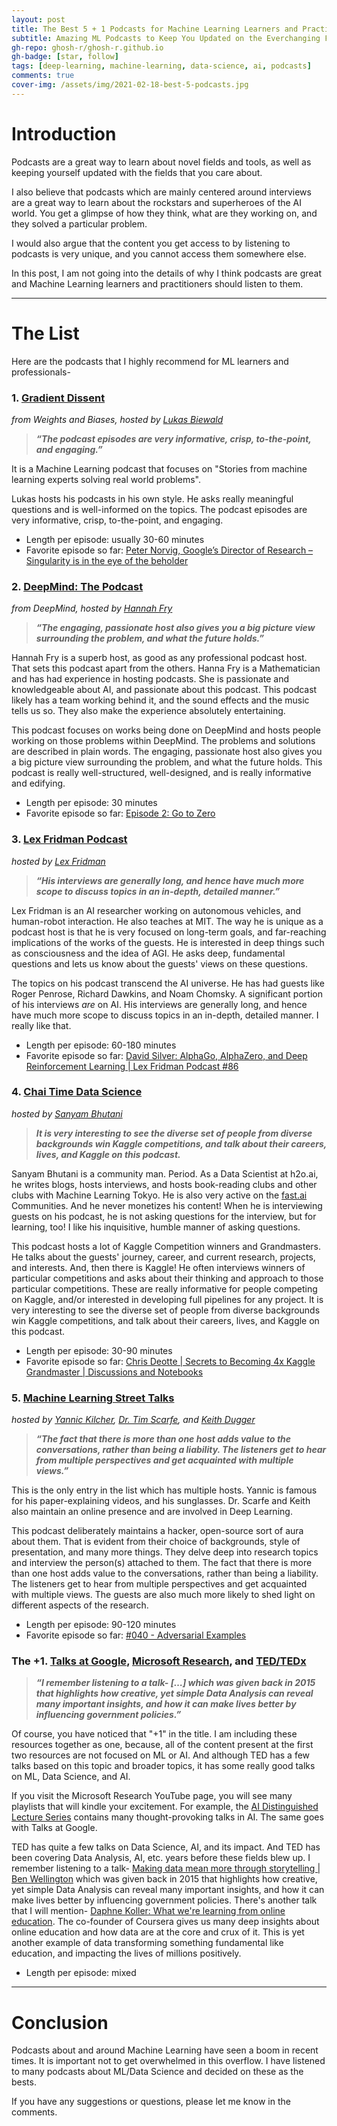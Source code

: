 ```yaml
---
layout: post
title: The Best 5 + 1 Podcasts for Machine Learning Learners and Practitioners
subtitle: Amazing ML Podcasts to Keep You Updated on the Everchanging Field of AI
gh-repo: ghosh-r/ghosh-r.github.io
gh-badge: [star, follow]
tags: [deep-learning, machine-learning, data-science, ai, podcasts]
comments: true
cover-img: /assets/img/2021-02-18-best-5-podcasts.jpg
---
```


# Introduction

Podcasts are a great way to learn about novel fields and tools, as well as keeping yourself updated with the fields that you care about.

I also believe that podcasts which are mainly centered around interviews are a great way to learn about the rockstars and superheroes of the AI world. You get a glimpse of how they think, what are they working on, and they solved a particular problem.

I would also argue that the content you get access to by listening to podcasts is very unique, and you cannot access them somewhere else.

In this post, I am not going into the details of why I think podcasts are great and Machine Learning learners and practitioners should listen to them.
____

# The List

Here are the podcasts that I highly recommend for ML learners and professionals-

### 1. [Gradient Dissent](https://wandb.ai/site/podcast)
*from Weights and Biases, hosted by [Lukas Biewald](https://twitter.com/l2k?)*

> ***“The podcast episodes are very informative, crisp, to-the-point, and engaging.”***

It is a Machine Learning podcast that focuses on "Stories from machine learning experts solving real world problems".

Lukas hosts his podcasts in his own style. He asks really meaningful questions and is well-informed on the topics. The podcast episodes are very informative, crisp, to-the-point, and engaging.

* Length per episode: usually 30-60 minutes
* Favorite episode so far: [Peter Norvig, Google’s Director of Research – Singularity is in the eye of the beholder](https://www.youtube.com/watch?v=hVW1mwLtDcI)

### 2. [DeepMind: The Podcast](https://deepmind.com/blog/article/welcome-to-the-deepmind-podcast)
*from DeepMind, hosted by [Hannah Fry](https://en.wikipedia.org/wiki/Hannah_Fry)*

> ***“The engaging, passionate host also gives you a big picture view surrounding the problem, and what the future holds.”***

Hannah Fry is a superb host, as good as any professional podcast host. That sets this podcast apart from the others. Hanna Fry is a Mathematician and has had experience in hosting podcasts. She is passionate and knowledgeable about AI, and passionate about this podcast. This podcast likely has a team working behind it, and the sound effects and the music tells us so. They also make the experience absolutely entertaining.

This podcast focuses on works being done on DeepMind and hosts people working on those problems within DeepMind. The problems and solutions are described in plain words. The engaging, passionate host also gives you a big picture view surrounding the problem, and what the future holds. This podcast is really well-structured, well-designed, and is really informative and edifying.

* Length per episode: 30 minutes
* Favorite episode so far: [Episode 2: Go to Zero](https://www.youtube.com/watch?v=OkAwsrHMTgM)

### 3. [Lex Fridman Podcast](https://lexfridman.com/podcast/)
*hosted by [Lex Fridman](https://lexfridman.com/)*

> ***“His interviews are generally long, and hence have much more scope to discuss topics in an in-depth, detailed manner.”***

Lex Fridman is an AI researcher working on autonomous vehicles, and human-robot interaction. He also teaches at MIT. The way he is unique as a podcast host is that he is very focused on long-term goals, and far-reaching implications of the works of the guests. He is interested in deep things such as consciousness and the idea of AGI. He asks deep, fundamental questions and lets us know about the guests' views on these questions.

The topics on his podcast transcend the AI universe. He has had guests like Roger Penrose, Richard Dawkins, and Noam Chomsky. A significant portion of his interviews *are* on AI. His interviews are generally long, and hence have much more scope to discuss topics in an in-depth, detailed manner. I really like that.

* Length per episode: 60-180 minutes
* Favorite episode so far: [David Silver: AlphaGo, AlphaZero, and Deep Reinforcement Learning | Lex Fridman Podcast #86](https://www.youtube.com/watch?v=uPUEq8d73JI)

### 4. [Chai Time Data Science](https://sanyambhutani.com/tag/chaitimedatascience/)
*hosted by [Sanyam Bhutani](https://sanyambhutani.com/)*

> ***It is very interesting to see the diverse set of people from diverse backgrounds win Kaggle competitions, and talk about their careers, lives, and Kaggle on this podcast.***

Sanyam Bhutani is a community man. Period. As a Data Scientist at h2o.ai, he writes blogs, hosts interviews, and hosts book-reading clubs and other clubs with Machine Learning Tokyo. He is also very active on the [fast.ai](https://fast.ai) Communities. And he never monetizes his content! When he is interviewing guests on his podcast, he is not asking questions for the interview, but for learning, too! I like his inquisitive, humble manner of asking questions.

This podcast hosts a lot of Kaggle Competition winners and Grandmasters. He talks about the guests' journey, career, and current research, projects, and interests. And, then there is Kaggle! He often interviews winners of particular competitions and asks about their thinking and approach to those particular competitions. These are really informative for people competing on Kaggle, and/or interested in developing full pipelines for any project. It is very interesting to see the diverse set of people from diverse backgrounds win Kaggle competitions, and talk about their careers, lives, and Kaggle on this podcast.

* Length per episode: 30-90 minutes
* Favorite episode so far: [Chris Deotte | Secrets to Becoming 4x Kaggle Grandmaster | Discussions and Notebooks](https://www.youtube.com/watch?v=QGCvycOXs2M)

### 5. [Machine Learning Street Talks](https://www.youtube.com/channel/UCMLtBahI5DMrt0NPvDSoIRQ)
*hosted by [Yannic Kilcher](https://twitter.com/ykilcher), [Dr. Tim Scarfe](https://twitter.com/ecsquendor), and [Keith Dugger](https://mit.academia.edu/KeithDuggar)*

> ***“The fact that there is more than one host adds value to the conversations, rather than being a liability. The listeners get to hear from multiple perspectives and get acquainted with multiple views.”***

This is the only entry in the list which has multiple hosts. Yannic is famous for his paper-explaining videos, and his sunglasses. Dr. Scarfe and Keith also maintain an online presence and are involved in Deep Learning.

This podcast deliberately maintains a hacker, open-source sort of aura about them. That is evident from their choice of backgrounds, style of presentation, and many more things. They delve deep into research topics and interview the person(s) attached to them. The fact that there is more than one host adds value to the conversations, rather than being a liability. The listeners get to hear from multiple perspectives and get acquainted with multiple views. The guests are also much more likely to shed light on different aspects of the research.

* Length per episode: 90-120 minutes
* Favorite episode so far: [#040​ - Adversarial Examples](https://www.youtube.com/watch?v=2PenK06tvE4)

### The +1. [Talks at Google](https://www.youtube.com/user/AtGoogleTalks), [Microsoft Research](https://www.youtube.com/user/MicrosoftResearch), and [TED/TEDx](https://www.ted.com/)

> ***“I remember listening to a talk- […] which was given back in 2015 that highlights how creative, yet simple Data Analysis can reveal many important insights, and how it can make lives better by influencing government policies.”***

Of course, you have noticed that "+1" in the title. I am including these resources together as one, because, all of the content present at the first two resources are not focused on ML or AI. And although TED has a few talks based on this topic and broader topics, it has some really good talks on ML, Data Science, and AI.

If you visit the Microsoft Research YouTube page, you will see many playlists that will kindle your excitement. For example, the [AI Distinguished Lecture Series](https://www.youtube.com/playlist?list=PLD7HFcN7LXRdF6EcEFmrXGo4pngaR4Z_p) contains many thought-provoking talks in AI. The same goes with Talks at Google.

TED has quite a few talks on Data Science, AI, and its impact. And TED has been covering Data Analysis, AI, etc. years before these fields blew up. I remember listening to a talk- [Making data mean more through storytelling | Ben Wellington](https://www.youtube.com/watch?v=6xsvGYIxJok) which was given back in 2015 that highlights how creative, yet simple Data Analysis can reveal many important insights, and how it can make lives better by influencing government policies. There's another talk that I will mention- [Daphne Koller: What we're learning from online education](https://www.youtube.com/watch?v=U6FvJ6jMGHU). The co-founder of Coursera gives us many deep insights about online education and how data are at the core and crux of it. This is yet another example of data transforming something fundamental like education, and impacting the lives of millions positively.

* Length per episode: mixed

_____

# Conclusion

Podcasts about and around Machine Learning have seen a boom in recent times. It is important not to get overwhelmed in this overflow. I have listened to many podcasts about ML/Data Science and decided on these as the bests.

If you have any suggestions or questions, please let me know in the comments.
